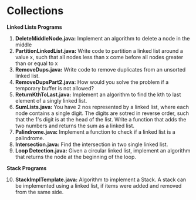 # Collections

**Linked Lists Programs**

  1. **DeleteMiddleNode.java:** Implement an algorithm to delete a node in the middle
  2. **PartitionLinkedList.java:** Write code to partition a linked list around a value x, such that all nodes less than x come before all             nodes greater than or equal to x
  3. **RemoveDups.java:** Write code to remove duplicates from an unsorted linked list.
  4. **RemoveDupsPart2.java:** How would you solve the problem if a temporary buffer is not allowed?
  5. **ReturnKthToLast.java:** Implement an algorithm to find the kth to last element of a singly linked list.
  6. **SumLists.java:** You have 2 nos represented by a linked list, where each node contains a single digit. The digits are sotred in reverse        order, such that the 1's digit is at the head of the list. Write a function that adds the two numbers and returns the sum as a linked         list.
  7. **Palindrome.java:** Implement a function to check if a linked list is a palindrome.
  8. **Intersection.java:** Find the intersection in two single linked list.
  9. **Loop Detection.java:**  Given a circular linked list, implement an algorithm that returns the node at the beginning of the loop.

**Stack Programs**

  10. **StackImplTemplate.java:** Algorithm to implement a Stack. A stack can be implemented using a linked list, if items were added and removed from the same side.
